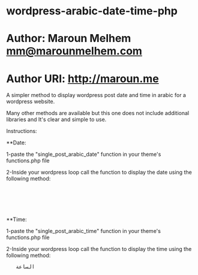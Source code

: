 # wordpress-arabic-date-time-php
# Author: Maroun Melhem <mm@marounmelhem.com>
# Author URI: http://maroun.me

A simpler method to display wordpress post date and time in arabic for a wordpress website.

Many other methods are available but this one does not include additional libraries and It's clear and simple to use.

Instructions:

**Date:

   1-paste the "single_post_arabic_date" function in your theme's functions.php file
   
   2-Inside your wordpress loop call the function to display the date using the following method:
   
   <pre>
    <date>
      <?php
      
        $postdate_d = get_the_date('d');
        
        $postdate_d2 = get_the_date('D');
        
        $postdate_m = get_the_date('M');
        
        $postdate_y = get_the_date('Y');

        echo single_post_arabic_date($postdate_d, $postdate_d2, $postdate_m, $postdate_y);
      ?>
    </date>
   </pre> 
    
  **Time:
  
   1-paste the "single_post_arabic_time" function in your theme's functions.php file
   
   2-Inside your wordpress loop call the function to display the time using the following method:
   
   <pre>
   <span>الساعة </span>
   
     <time>
         <?php
           $posttime_h = get_the_date('h');
           
           $posttime_i = get_the_date('i');
           
           $posttime_s = get_the_date('d');
           
           $posttime_a = get_the_date('A');
           
           echo single_post_arabic_time($posttime_h,$posttime_i,$posttime_a);
          ?>
      </time>
   </pre>
